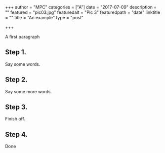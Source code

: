 +++
author = "MPC"
categories = ["A"]
date = "2017-07-09"
description = ""
featured = "pic03.jpg"
featuredalt = "Pic 3"
featuredpath = "date"
linktitle = ""
title = "An example"
type = "post"

+++

A first paragraph

<!--more-->

## Step 1.

Say some words.

## Step 2.

Say some more words.

## Step 3.

Finish off.

## Step 4.

Done
